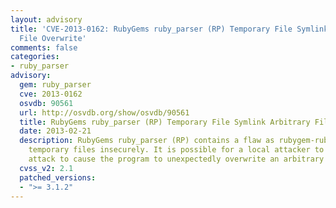 ```yaml
---
layout: advisory
title: 'CVE-2013-0162: RubyGems ruby_parser (RP) Temporary File Symlink Arbitrary
  File Overwrite'
comments: false
categories:
- ruby_parser
advisory:
  gem: ruby_parser
  cve: 2013-0162
  osvdb: 90561
  url: http://osvdb.org/show/osvdb/90561
  title: RubyGems ruby_parser (RP) Temporary File Symlink Arbitrary File Overwrite
  date: 2013-02-21
  description: RubyGems ruby_parser (RP) contains a flaw as rubygem-ruby_parser creates
    temporary files insecurely. It is possible for a local attacker to use a symlink
    attack to cause the program to unexpectedly overwrite an arbitrary file.
  cvss_v2: 2.1
  patched_versions:
  - ">= 3.1.2"
---
```

